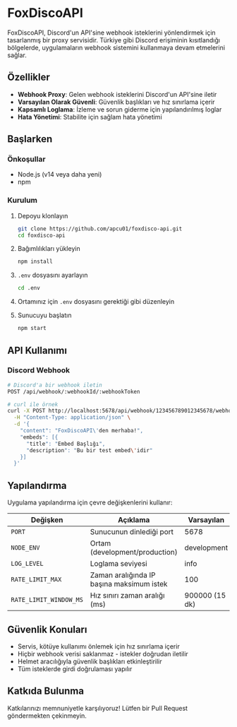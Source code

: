 # FoxDiscoAPI

FoxDiscoAPI, Discord'un API'sine webhook isteklerini yönlendirmek için tasarlanmış bir proxy servisidir. Türkiye gibi Discord erişiminin kısıtlandığı bölgelerde, uygulamaların webhook sistemini kullanmaya devam etmelerini sağlar.

## Özellikler

- **Webhook Proxy**: Gelen webhook isteklerini Discord'un API'sine iletir
- **Varsayılan Olarak Güvenli**: Güvenlik başlıkları ve hız sınırlama içerir
- **Kapsamlı Loglama**: İzleme ve sorun giderme için yapılandırılmış loglar
- **Hata Yönetimi**: Stabilite için sağlam hata yönetimi

## Başlarken

### Önkoşullar

- Node.js (v14 veya daha yeni)
- npm

### Kurulum

1. Depoyu klonlayın
   ```bash
   git clone https://github.com/apcu01/foxdisco-api.git
   cd foxdisco-api
   ```

2. Bağımlılıkları yükleyin
   ```bash
   npm install
   ```

3. `.env` dosyasını ayarlayın
   ```bash
   cd .env
   ```

4. Ortamınız için `.env` dosyasını gerektiği gibi düzenleyin

5. Sunucuyu başlatın
   ```bash
   npm start
   ```

## API Kullanımı

### Discord Webhook

```bash
# Discord'a bir webhook iletin
POST /api/webhook/:webhookId/:webhookToken

# curl ile örnek
curl -X POST http://localhost:5678/api/webhook/123456789012345678/webhook-token \
  -H "Content-Type: application/json" \
  -d '{
    "content": "FoxDiscoAPI\'den merhaba!",
    "embeds": [{
      "title": "Embed Başlığı",
      "description": "Bu bir test embed\'idir"
    }]
  }'
```

## Yapılandırma

Uygulama yapılandırma için çevre değişkenlerini kullanır:

| Değişken | Açıklama | Varsayılan |
|----------|-------------|---------|
| `PORT` | Sunucunun dinlediği port | 5678 |
| `NODE_ENV` | Ortam (development/production) | development |
| `LOG_LEVEL` | Loglama seviyesi | info |
| `RATE_LIMIT_MAX` | Zaman aralığında IP başına maksimum istek | 100 |
| `RATE_LIMIT_WINDOW_MS` | Hız sınırı zaman aralığı (ms) | 900000 (15 dk) |

## Güvenlik Konuları

- Servis, kötüye kullanımı önlemek için hız sınırlama içerir
- Hiçbir webhook verisi saklanmaz - istekler doğrudan iletilir
- Helmet aracılığıyla güvenlik başlıkları etkinleştirilir
- Tüm isteklerde girdi doğrulaması yapılır

## Katkıda Bulunma

Katkılarınızı memnuniyetle karşılıyoruz! Lütfen bir Pull Request göndermekten çekinmeyin.


